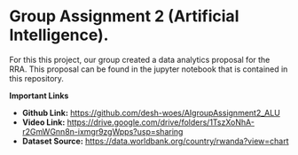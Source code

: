 # Group Assignment 2 (Artificial Intelligence).

For this this project, our group created a data analytics proposal for the RRA. This proposal can be found in the jupyter notebook that is contained in this repository. 

**Important Links**
- **Github Link:** https://github.com/desh-woes/AIgroupAssignment2_ALU
- **Video Link:** https://drive.google.com/drive/folders/1TszXoNhA-r2GmWGnn8n-ixmgr9zgWpps?usp=sharing
- **Dataset Source:** https://data.worldbank.org/country/rwanda?view=chart